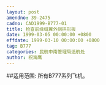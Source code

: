 ```yaml
---
layout: post
amendno: 39-2475
cadno: CAD1999-B777-01
title: 检查前缘缝翼外侧拱形板
date: 1999-03-05 00:00:00 +0800
effdate: 1999-03-10 00:00:00 +0800
tag: B777
categories: 民航中南管理局适航处
author: 祝海鹰
---
```


##适用范围:
所有B777系列飞机。

